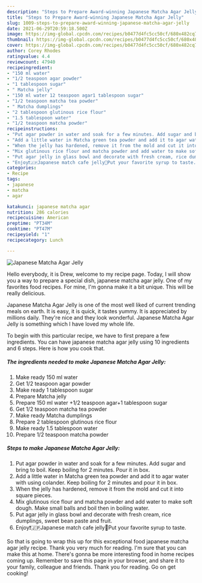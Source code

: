 ```yaml
---
description: "Steps to Prepare Award-winning Japanese Matcha Agar Jelly"
title: "Steps to Prepare Award-winning Japanese Matcha Agar Jelly"
slug: 1009-steps-to-prepare-award-winning-japanese-matcha-agar-jelly
date: 2021-06-29T20:59:18.500Z
image: https://img-global.cpcdn.com/recipes/b0477d4fc5cc50cf/680x482cq70/japanese-matcha-agar-jelly-recipe-main-photo.jpg
thumbnail: https://img-global.cpcdn.com/recipes/b0477d4fc5cc50cf/680x482cq70/japanese-matcha-agar-jelly-recipe-main-photo.jpg
cover: https://img-global.cpcdn.com/recipes/b0477d4fc5cc50cf/680x482cq70/japanese-matcha-agar-jelly-recipe-main-photo.jpg
author: Corey Rhodes
ratingvalue: 4.4
reviewcount: 47940
recipeingredient:
- "150 ml water"
- "1/2 teaspoon agar powder"
- "1 tablespoon sugar"
- " Matcha jelly"
- "150 ml water 12 teaspoon agar1 tablespoon sugar"
- "1/2 teaspoon matcha tea powder"
- " Matcha dumplings"
- "2 tablespoon glutinous rice flour"
- "1.5 tablespoon water"
- "1/2 teaspoon matcha powder"
recipeinstructions:
- "Put agar powder in water and soak for a few minutes. Add sugar and bring to boil. Keep boiling for 2 minutes. Pour it in box."
- "Add a little water in Matcha green tea powder and add it to agar water with using colander. Keep boiling for 2 minutes and pour it in box."
- "When the jelly has hardened, remove it from the mold and cut it into square pieces."
- "Mix glutinous rice flour and matcha powder and add water to make soft dough. Make small balls and boil then in boiling water."
- "Put agar jelly in glass bowl and decorate with fresh cream, rice dumplings, sweet bean paste and fruit."
- "Enjoy❗️🇯🇵Japanese match cafe jelly🍵Put your favorite syrup to taste."
categories:
- Recipe
tags:
- japanese
- matcha
- agar

katakunci: japanese matcha agar 
nutrition: 286 calories
recipecuisine: American
preptime: "PT34M"
cooktime: "PT47M"
recipeyield: "1"
recipecategory: Lunch

---
```



![Japanese Matcha Agar Jelly](https://img-global.cpcdn.com/recipes/b0477d4fc5cc50cf/680x482cq70/japanese-matcha-agar-jelly-recipe-main-photo.jpg)

Hello everybody, it is Drew, welcome to my recipe page. Today, I will show you a way to prepare a special dish, japanese matcha agar jelly. One of my favorites food recipes. For mine, I'm gonna make it a bit unique. This will be really delicious.



Japanese Matcha Agar Jelly is one of the most well liked of current trending meals on earth. It is easy, it is quick, it tastes yummy. It is appreciated by millions daily. They're nice and they look wonderful. Japanese Matcha Agar Jelly is something which I have loved my whole life.


To begin with this particular recipe, we have to first prepare a few ingredients. You can have japanese matcha agar jelly using 10 ingredients and 6 steps. Here is how you cook that.

<!--inarticleads1-->

##### The ingredients needed to make Japanese Matcha Agar Jelly:

1. Make ready 150 ml water
1. Get 1/2 teaspoon agar powder
1. Make ready 1 tablespoon sugar
1. Prepare  Matcha jelly
1. Prepare 150 ml water +1/2 teaspoon agar+1 tablespoon sugar
1. Get 1/2 teaspoon matcha tea powder
1. Make ready  Matcha dumplings
1. Prepare 2 tablespoon glutinous rice flour
1. Make ready 1.5 tablespoon water
1. Prepare 1/2 teaspoon matcha powder




<!--inarticleads2-->

##### Steps to make Japanese Matcha Agar Jelly:

1. Put agar powder in water and soak for a few minutes. Add sugar and bring to boil. Keep boiling for 2 minutes. Pour it in box.
1. Add a little water in Matcha green tea powder and add it to agar water with using colander. Keep boiling for 2 minutes and pour it in box.
1. When the jelly has hardened, remove it from the mold and cut it into square pieces.
1. Mix glutinous rice flour and matcha powder and add water to make soft dough. Make small balls and boil then in boiling water.
1. Put agar jelly in glass bowl and decorate with fresh cream, rice dumplings, sweet bean paste and fruit.
1. Enjoy❗️🇯🇵Japanese match cafe jelly🍵Put your favorite syrup to taste.




So that is going to wrap this up for this exceptional food japanese matcha agar jelly recipe. Thank you very much for reading. I'm sure that you can make this at home. There's gonna be more interesting food in home recipes coming up. Remember to save this page in your browser, and share it to your family, colleague and friends. Thank you for reading. Go on get cooking!
